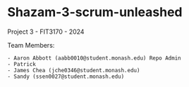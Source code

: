# Shazam-3-scrum-unleashed
Project 3 - FIT3170 - 2024

Team Members:

    - Aaron Abbott (aabb0010@student.monash.edu) Repo Admin
    - Patrick
    - James Chea (jche0346@student.monash.edu)
    - Sandy (ssen0027@student.monash.edu)